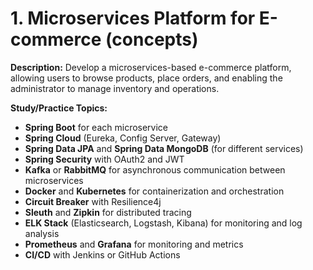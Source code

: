 # 1. Microservices Platform for E-commerce (concepts)

**Description:** Develop a microservices-based e-commerce platform, allowing users to browse products, place orders, and enabling the administrator to manage inventory and operations.

**Study/Practice Topics:**

- **Spring Boot** for each microservice
- **Spring Cloud** (Eureka, Config Server, Gateway)
- **Spring Data JPA** and **Spring Data MongoDB** (for different services)
- **Spring Security** with OAuth2 and JWT
- **Kafka** or **RabbitMQ** for asynchronous communication between microservices
- **Docker** and **Kubernetes** for containerization and orchestration
- **Circuit Breaker** with Resilience4j
- **Sleuth** and **Zipkin** for distributed tracing
- **ELK Stack** (Elasticsearch, Logstash, Kibana) for monitoring and log analysis
- **Prometheus** and **Grafana** for monitoring and metrics
- **CI/CD** with Jenkins or GitHub Actions
